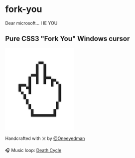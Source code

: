 # fork-you
Dear microsoft... I IE YOU

## Pure CSS3 "Fork You" Windows cursor

![Windows cursor](assets/images/cursor.png)

Handcrafted with ☠️ by [@Oneeyedman](https://twitter.com/oneeyedman)

🎧 Music loop: [Death Cycle](https://www.playonloop.com/2011-music-loops/death-cycle/)